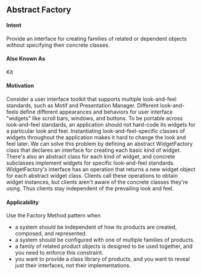 ## Abstract Factory
####  Intent

Provide an interface for creating families of related or dependent objects without
specifying their concrete classes.

#### Also Known As

Kit

#### Motivation

Consider a user interface toolkit that supports multiple look-and-feel standards,
such as Motif and Presentation Manager. Different look-and-feels define different
appearances and behaviors for user interface "widgets" like scroll bars, windows,
and buttons. To be portable across look-and-feel standards, an application should
not hard-code its widgets for a particular look and feel. Instantiating
look-and-feel-specific classes of widgets throughout the application makes it
hard to change the look and feel later.
We can solve this problem by defining an abstract WidgetFactory class that declares
an interface for creating each basic kind of widget. There's also an abstract
class for each kind of widget, and concrete subclasses implement widgets for
specific look-and-feel standards. WidgetFactory's interface has an operation that
returns a new widget object for each abstract widget class. Clients call these
operations to obtain widget instances, but clients aren't aware of the concrete
classes they're using. Thus clients stay independent of the prevailing look and
feel.

#### Applicability

Use the Factory Method pattern when
* a system should be independent of how its products are created, composed,
and represented.
* a system should be configured with one of multiple families of products.
* a family of related product objects is designed to be used together, and
you need to enforce this constraint.
* you want to provide a class library of products, and you want to reveal
just their interfaces, not their implementations.
